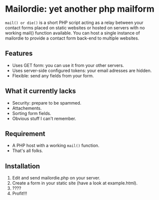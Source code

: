 Mailordie: yet another php mailform
====================================

`mail() or die()` is a short PHP script acting as a relay between your contact
forms placed on static websites or hosted on servers with no working mail()
function available. You can host a single instance of mailordie to provide a
contact form back-end to multiple websites.

Features
--------

* Uses GET form: you can use it from your other servers.
* Uses server-side configured tokens: your email adresses are hidden.
* Flexible: send any fields from your form.

What it currently lacks
-----------------------

* Security: prepare to be spammed.
* Attachements.
* Sorting form fields.
* Obvious stuff I can't remember.

Requirement
-----------

* A PHP host with a working `mail()` function.
* That's all folks.

Installation
------------

1. Edit and send mailordie.php on your server.
2. Create a form in your static site (have a look at example.html).
3. ????
4. Profit!!!
